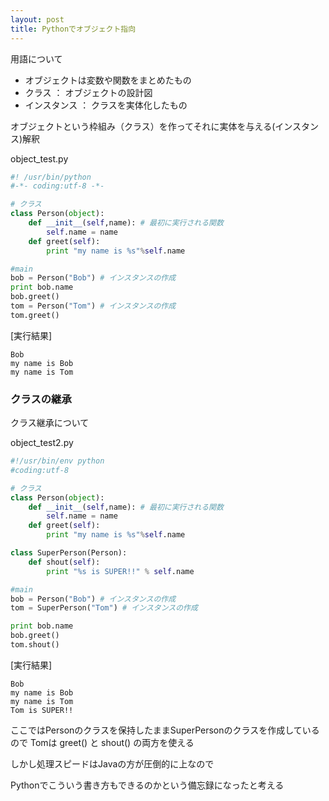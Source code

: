 ```yaml
---
layout: post
title: Pythonでオブジェクト指向
---
```


用語について
- オブジェクトは変数や関数をまとめたもの
- クラス ： オブジェクトの設計図
- インスタンス ： クラスを実体化したもの

オブジェクトという枠組み（クラス）を作ってそれに実体を与える(インスタンス)解釈

object_test.py

```Python
#! /usr/bin/python
#-*- coding:utf-8 -*-

# クラス
class Person(object):
    def __init__(self,name): # 最初に実行される関数
        self.name = name
    def greet(self):
        print "my name is %s"%self.name

#main
bob = Person("Bob") # インスタンスの作成
print bob.name
bob.greet()
tom = Person("Tom") # インスタンスの作成
tom.greet()

```

[実行結果]

```
Bob
my name is Bob
my name is Tom
```

### クラスの継承

クラス継承について

object_test2.py

```Python
#!/usr/bin/env python
#coding:utf-8

# クラス
class Person(object):
    def __init__(self,name): # 最初に実行される関数
        self.name = name
    def greet(self):
        print "my name is %s"%self.name

class SuperPerson(Person):
    def shout(self):
        print "%s is SUPER!!" % self.name

#main
bob = Person("Bob") # インスタンスの作成
tom = SuperPerson("Tom") # インスタンスの作成

print bob.name
bob.greet()
tom.shout()
```

[実行結果]

```
Bob
my name is Bob
my name is Tom
Tom is SUPER!!
```

ここではPersonのクラスを保持したままSuperPersonのクラスを作成しているので
Tomは greet() と shout() の両方を使える

しかし処理スピードはJavaの方が圧倒的に上なので

Pythonでこういう書き方もできるのかという備忘録になったと考える

